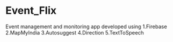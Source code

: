 # Event_Flix
Event management and monitoring app developed using
1.Firebase
2.MapMyIndia
3.Autosuggest
4.Direction
5.TextToSpeech
